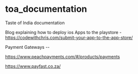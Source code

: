 # toa_documentation
Taste of India documentation


Blog explaining how to deploy ios Apps to the playstore - https://codewithchris.com/submit-your-app-to-the-app-store/

Payment Gateways --

https://www.peachpayments.com/#/products/payments

https://www.payfast.co.za/
